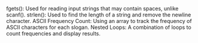 fgets(): Used for reading input strings that may contain spaces, unlike scanf().
strlen(): Used to find the length of a string and remove the newline character.
ASCII Frequency Count: Using an array to track the frequency of ASCII characters for each slogan.
Nested Loops: A combination of loops to count frequencies and display results.